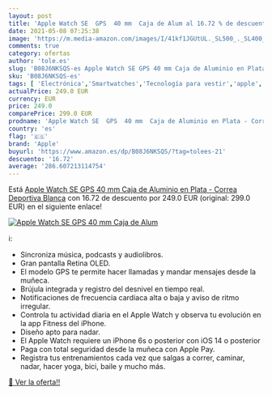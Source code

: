 ```yaml
---
layout: post
title: 'Apple Watch SE  GPS  40 mm  Caja de Alum al 16.72 % de descuento'
date: 2021-05-08 07:25:38
image: 'https://m.media-amazon.com/images/I/41kf1JGUtUL._SL500_._SL400_.jpg'
comments: true
category: ofertas
author: 'tole.es'
slug: 'B08J6NKSQS-es Apple Watch SE GPS 40 mm Caja de Aluminio en Plata -...'
sku: 'B08J6NKSQS-es'
tags: [ 'Electrónica','Smartwatches','Tecnología para vestir','apple', ]
actualPrice: 249.0 EUR
currency: EUR
price: 249.0
comparePrice: 299.0 EUR
prodname: 'Apple Watch SE  GPS  40 mm  Caja de Aluminio en Plata - Correa Deportiva Blanca'
country: 'es'
flag: '🇪🇸'
brand: 'Apple'
buyurl: 'https://www.amazon.es/dp/B08J6NKSQS/?tag=tolees-21'
descuento: '16.72'
average: '286.607213114754'
---
```


Está [Apple Watch SE  GPS  40 mm  Caja de Aluminio en Plata - Correa Deportiva Blanca](https://www.amazon.es/dp/B08J6NKSQS/?tag=tolees-21) con 16.72 de descuento por 249.0 EUR (original: 299.0 EUR) en el siguiente enlace!

[![Apple Watch SE  GPS  40 mm  Caja de Alum](https://m.media-amazon.com/images/I/41kf1JGUtUL._SL500_._SL400_.jpg)](https://www.amazon.es/dp/B08J6NKSQS/?tag=tolees-21)

ℹ️:

- Sincroniza música, podcasts y audiolibros.
- Gran pantalla Retina OLED.
- El modelo GPS te permite hacer llamadas y mandar mensajes desde la muñeca.
- Brújula integrada y registro del desnivel en tiempo real.
- Notificaciones de frecuencia cardiaca alta o baja y aviso de ritmo irregular.
- Controla tu actividad diaria en el Apple Watch y observa tu evolución en la app Fitness del iPhone.
- Diseño apto para nadar.
- El Apple Watch requiere un iPhone 6s o posterior con iOS 14 o posterior
- Paga con total seguridad desde la muñeca con Apple Pay.
- Registra tus entrenamientos cada vez que salgas a correr, caminar, nadar, hacer yoga, bici, baile y mucho más.

[🛒 Ver la oferta!!](https://www.amazon.es/dp/B08J6NKSQS/?tag=tolees-21)
